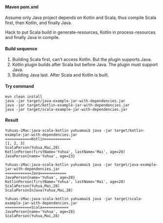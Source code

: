 #### Maven pom.xml
Assume only Java project depends on Kotlin and Scala, thus compile Scala first, then Kotlin, and finally Java.

Hack to put Scala build in generate-resources, Kotlin in process-resources and finally Java in compile.

#### Build sequence
1. Building Scala first, can't access Kotlin. But the plugin supports Java.
2. Kotlin plugin builds after Scala but before Java. The plugin must support Java.
3. Building Java last. After Scala and Kotlin is built.

#### Try command
```
mvn clean install
java -jar target/java-example-jar-with-dependencies.jar
java -jar target/kotlin-example-jar-with-dependencies.jar
java -jar target/scala-example-jar-with-dependencies.jar
```

#### Result
```
Yuhuas-iMac:java-scala-kotlin yuhuamai$ java -jar target/kotlin-example-jar-with-dependencies.jar
============Kotlin============
[1, 2, 3]
ScalaPerson(Yuhua,Mai,28)
KotlinPerson(firstName='Yuhua', lastName='Mai', age=28)
JavaPerson{name='Yuhua', age=23}

Yuhuas-iMac:java-scala-kotlin yuhuamai$ java -jar target/java-example-jar-with-dependencies.jar
============Java============
JavaPerson{name='Yuhua', age=28}
KotlinPerson(firstName='Yuhua', lastName='Mai', age=28)
ScalaPerson(Yuhua,Mai,28)
ScalaPersonInJava(Yuhua,Mai,28)

Yuhuas-iMac:java-scala-kotlin yuhuamai$ java -jar target/scala-example-jar-with-dependencies.jar
============Scala============
JavaPerson{name='Yuhua', age=28}
ScalaPerson(Yuhua,Mai,28)
```
